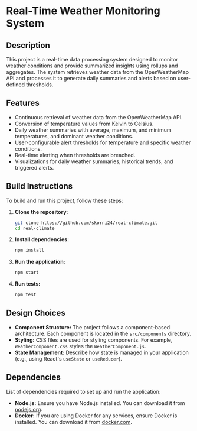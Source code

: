 # Real-Time Weather Monitoring System

## Description

This project is a real-time data processing system designed to monitor weather conditions and provide summarized insights using rollups and aggregates. The system retrieves weather data from the OpenWeatherMap API and processes it to generate daily summaries and alerts based on user-defined thresholds.

## Features

- Continuous retrieval of weather data from the OpenWeatherMap API.
- Conversion of temperature values from Kelvin to Celsius.
- Daily weather summaries with average, maximum, and minimum temperatures, and dominant weather conditions.
- User-configurable alert thresholds for temperature and specific weather conditions.
- Real-time alerting when thresholds are breached.
- Visualizations for daily weather summaries, historical trends, and triggered alerts.

## Build Instructions

To build and run this project, follow these steps:

1. **Clone the repository:**

   ```sh
   git clone https://github.com/skorni24/real-climate.git
   cd real-climate
   ```

2. **Install dependencies:**

   ```sh
   npm install
   ```

3. **Run the application:**

   ```sh
   npm start
   ```

4. **Run tests:**
   ```sh
   npm test
   ```

## Design Choices

- **Component Structure:** The project follows a component-based architecture. Each component is located in the `src/components` directory.
- **Styling:** CSS files are used for styling components. For example, `WeatherComponent.css` styles the `WeatherComponent.js`.
- **State Management:** Describe how state is managed in your application (e.g., using React's `useState` or `useReducer`).

## Dependencies

List of dependencies required to set up and run the application:

- **Node.js:** Ensure you have Node.js installed. You can download it from [nodejs.org](https://nodejs.org/).
- **Docker:** If you are using Docker for any services, ensure Docker is installed. You can download it from [docker.com](https://www.docker.com/).
